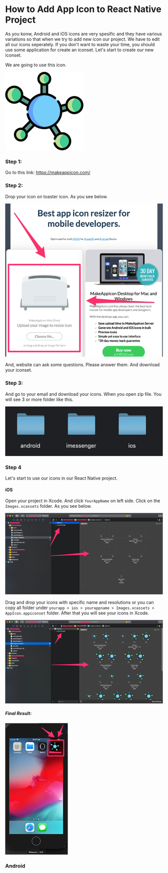 # How to Add App Icon to React Native Project
As you konw, Android and iOS icons are very spesific and they have various variations so that when we try to add new icon our project. We have to edit all our icons seperately. If you don't want to waste your time, you should use some application for create an iconset. Let's start to create our new iconset.

We are going to use this icon.

![sample-icon](/assets/images/molecular.png)

### Step 1:
Go to this link:
https://makeappicon.com/

### Step 2:
Drop your icon on toaster icon. As you see below.

![makeappicon](/assets/images/makeappicon.png)

And, website can ask some questions. Please answer them. And download your iconset.

### Step 3: 

And go to your email and download your icons. When you open zip file. You will see 3 or more folder like this.

![icons-folder](/assets/images/icons-folder.png)

### Step 4
Let's start to use our icons in our React Native project.

#### iOS
Open your project in Xcode. And click `YourAppName` on left side. Click on the `Images.xcassets` folder. As you see below.

![xcode-icon](/assets/images/xcode-icon.png)

Drag and drop your icons with specific name and resolutions or you can copy all folder under `yourapp > ios > yourappname > Images.xcassets > AppIcon.appiconset` folder. After that you will see your icons in Xcode.

![xcode-icon](/assets/images/xcode-icon-2.png)

##### Final Result:

![xcode-icon](/assets/images/xcode-icon-3.png)

### Android

